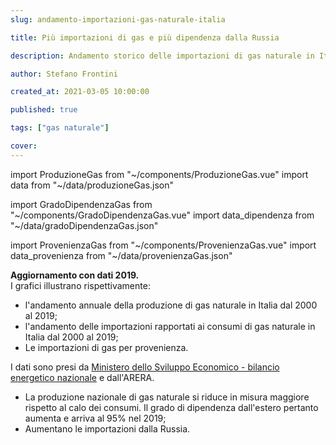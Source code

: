 ```yaml
---
slug: andamento-importazioni-gas-naturale-italia

title: Più importazioni di gas e più dipendenza dalla Russia

description: Andamento storico delle importazioni di gas naturale in Italia

author: Stefano Frontini

created_at: 2021-03-05 10:00:00

published: true

tags: ["gas naturale"]

cover:
---
```


import ProduzioneGas from "~/components/ProduzioneGas.vue"
import data from "~/data/produzioneGas.json"

import GradoDipendenzaGas from "~/components/GradoDipendenzaGas.vue"
import data_dipendenza from "~/data/gradoDipendenzaGas.json"

import ProvenienzaGas from "~/components/ProvenienzaGas.vue"
import data_provenienza from "~/data/provenienzaGas.json"

<ProduzioneGas title="Andamento storico della produzione di gas naturale in Italia" xKey="Anno"
            y1Key="Miliardi di mc"
            :data="data"
            />

<GradoDipendenzaGas title="Grado di dipendenza dall'estero - importazioni/consumi - %" xKey="Anno"
            y1Key="Grado di dipendenza dall'estero"
            :data="data_dipendenza"
            />

<ProvenienzaGas title="Importazioni italiane di gas per provenienza" xKey="Anno"
            y1Key="Algeria"
            y2Key="Russia"
            y3Key="Olanda"
            y4Key="Norvegia"
            y5Key="Libia"
            y6Key="Qatar"
            y7Key="Altri" :data="data_provenienza"/>

<strong>Aggiornamento con dati 2019.</strong><br />
I grafici illustrano rispettivamente:

- l'andamento annuale della produzione di gas naturale in Italia dal 2000 al 2019;
- l'andamento delle importazioni rapportati ai consumi di gas naturale in Italia dal 2000 al 2019;
- Le importazioni di gas per provenienza.

I dati sono presi da [Ministero dello Sviluppo Economico - bilancio energetico nazionale](https://dgsaie.mise.gov.it/ben.php) e dall'ARERA.

- La produzione nazionale di gas naturale si riduce in misura maggiore rispetto al calo dei consumi. Il grado di dipendenza dall'estero pertanto aumenta e arriva al 95% nel 2019;
- Aumentano le importazioni dalla Russia.
